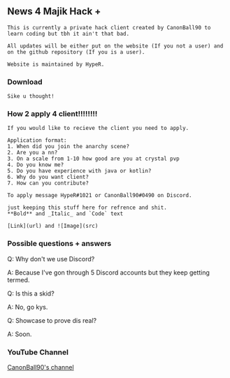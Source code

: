 ## News 4 Majik Hack +

	This is currently a private hack client created by CanonBall90 to learn coding but tbh it ain't that bad.

	All updates will be either put on the website (If you not a user) and on the github repository (If you is a user).

	Website is maintained by HypeR.

### Download

	Sike u thought!

### How 2 apply 4 client!!!!!!!!

```How to get?
If you would like to recieve the client you need to apply.

Application format:
1. When did you join the anarchy scene?
2. Are you a nn?
3. On a scale from 1-10 how good are you at crystal pvp
4. Do you know me?
5. Do you have experience with java or kotlin?
6. Why do you want client?
7. How can you contribute?

To apply message HypeR#1021 or CanonBall90#0490 on Discord.

just keeping this stuff here for refrence and shit.
**Bold** and _Italic_ and `Code` text

[Link](url) and ![Image](src)
```

### Possible questions + answers

Q: Why don't we use Discord? 

A: Because I've gon through 5 Discord accounts but they keep getting termed.

Q: Is this a skid?

A: No, go kys.

Q: Showcase to prove dis real?

A: Soon.

### YouTube Channel

[CanonBall90's channel](https://www.youtube.com/channel/UCC_3QqwkCHlgm-0uw9W7UbA)
